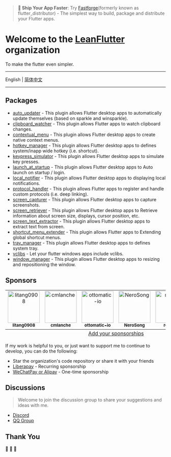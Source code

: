 > **🚀 Ship Your App Faster**: Try [Fastforge](https://fastforge.dev)(formerly known as flutter_distributor) - The simplest way to build, package and distribute your Flutter apps.

# Welcome to the [LeanFlutter](https://leanflutter.dev) organization

To make the flutter even simpler.

---

English | [简体中文](/profile/README-ZH.md)

---

<!-- AWESOME_LIST_MAKER -->

## Packages
- [auto_updater](https://github.com/leanflutter/auto_updater) - This plugin allows Flutter desktop apps to automatically update themselves (based on sparkle and winsparkle). 
- [clipboard_watcher](https://github.com/leanflutter/clipboard_watcher) - This plugin allows Flutter apps to watch clipboard changes. 
- [contextual_menu](https://github.com/leanflutter/contextual_menu) - This plugin allows Flutter desktop apps to create native context menus. 
- [hotkey_manager](https://github.com/leanflutter/hotkey_manager) - This plugin allows Flutter desktop apps to defines system/inapp wide hotkey (i.e. shortcut). 
- [keypress_simulator](https://github.com/leanflutter/keypress_simulator) - This plugin allows Flutter desktop apps to simulate key presses. 
- [launch_at_startup](https://github.com/leanflutter/launch_at_startup) - This plugin allows Flutter desktop apps to Auto launch on startup / login. 
- [local_notifier](https://github.com/leanflutter/local_notifier) - This plugin allows Flutter desktop apps to displaying local notifications. 
- [protocol_handler](https://github.com/leanflutter/protocol_handler) - This plugin allows Flutter apps to register and handle custom protocols (i.e. deep linking). 
- [screen_capturer](https://github.com/leanflutter/screen_capturer) - This plugin allows Flutter desktop apps to capture screenshots. 
- [screen_retriever](https://github.com/leanflutter/screen_retriever) - This plugin allows Flutter desktop apps to Retrieve information about screen size, displays, cursor position, etc. 
- [screen_text_extractor](https://github.com/leanflutter/screen_text_extractor) - This plugin allows Flutter desktop apps to extract text from screen. 
- [shortcut_menu_extender](https://github.com/leanflutter/shortcut_menu_extender) - This plugin allows Flutter apps to Extending global shortcut menus. 
- [tray_manager](https://github.com/leanflutter/tray_manager) - This plugin allows Flutter desktop apps to defines system tray. 
- [vclibs](https://github.com/leanflutter/vclibs) - Let your flutter windows apps include vclibs. 
- [window_manager](https://github.com/leanflutter/window_manager) - This plugin allows Flutter desktop apps to resizing and repositioning the window. 

<!-- AWESOME_LIST_MAKER -->

## Sponsors

<!-- ALL_SPONSORS_MAKER -->
<table>
  <tbody>
    <tr>
      <td align="center" valign="top" width="14.28%">
        <a href="https://github.com/litang0908"><img src="https://avatars.githubusercontent.com/u/44760239?v=4" width="100px;" alt="litang0908"/><br /><sub><b>litang0908</b></sub></a><br />
      </td>
      <td align="center" valign="top" width="14.28%">
        <a href="https://github.com/cmlanche"><img src="https://avatars.githubusercontent.com/u/5886757?v=4" width="100px;" alt="cmlanche"/><br /><sub><b>cmlanche</b></sub></a><br />
      </td>
      <td align="center" valign="top" width="14.28%">
        <a href="https://github.com/ottomatic-io"><img src="https://avatars.githubusercontent.com/u/44842836?v=4" width="100px;" alt="ottomatic-io"/><br /><sub><b>ottomatic-io</b></sub></a><br />
      </td>
      <td align="center" valign="top" width="14.28%">
        <a href="https://github.com/NeroSong"><img src="https://avatars.githubusercontent.com/u/30629143?v=4" width="100px;" alt="NeroSong"/><br /><sub><b>NeroSong</b></sub></a><br />
      </td>
      <td align="center" valign="top" width="14.28%">
        <a href="https://github.com/reqable"><img src="https://avatars.githubusercontent.com/u/119648815?v=4" width="100px;" alt="reqable"/><br /><sub><b>reqable</b></sub></a><br />
      </td>
      <td align="center" valign="top" width="14.28%">
        <a href="https://github.com/Gentleflow"><img src="https://avatars.githubusercontent.com/u/69471562?v=4" width="100px;" alt="Gentleflow"/><br /><sub><b>Gentleflow</b></sub></a><br />
      </td>
    </tr>
  </tbody>
  <tfoot>
    <tr>
      <td align="center" size="13px" colspan="7">
        <a href="https://github.com/leanflutter/.github/issues/new">Add your sponsorships</a>
      </td>
    </tr>
  </tfoot>
</table>

<!-- ALL_SPONSORS_MAKER -->

If my work is helpful to you, or just want to support me to continue to develop, you can do the following:

- Star the organization's code repository or share it with your friends
- [Liberapay](https://liberapay.com/lijy91) - Recurring sponsorship
- [WeChatPay or Alipay](https://leanflutter.dev/sponsor) - One-time sponsorship

## Discussions

> Welcome to join the discussion group to share your suggestions and ideas with me.

- [Discord](https://discord.com/invite/zPa6EZ2jqb)
- [QQ Group](https://jq.qq.com/?_wv=1027&k=e3kwRnnw)

## Thank You

🎉 🎉 🎉
